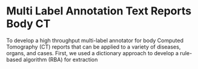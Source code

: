 # Multi Label Annotation Text Reports Body CT

To develop a high throughput multi-label annotator for body Computed Tomography (CT) reports that can be applied to a variety of diseases, organs, and cases. First, we used a dictionary approach to develop a rule-based algorithm (RBA) for extraction 